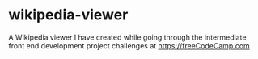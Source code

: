 # wikipedia-viewer
A Wikipedia viewer I have created while going through the intermediate front end development project challenges at https://freeCodeCamp.com